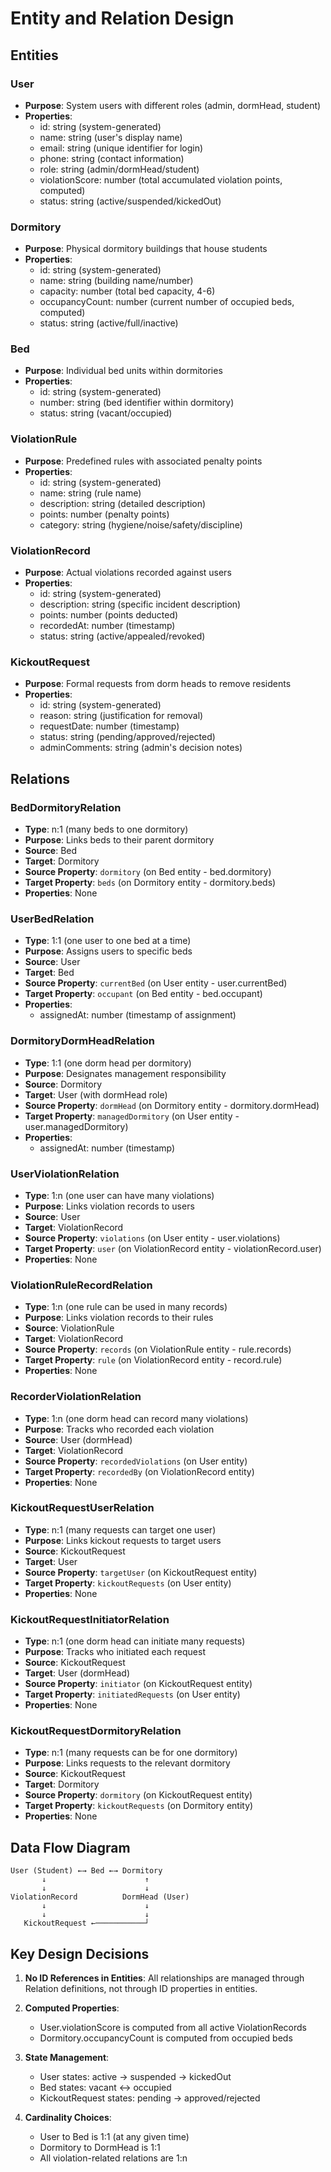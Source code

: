 # Entity and Relation Design

## Entities

### User
- **Purpose**: System users with different roles (admin, dormHead, student)
- **Properties**:
  - id: string (system-generated)
  - name: string (user's display name)
  - email: string (unique identifier for login)
  - phone: string (contact information)
  - role: string (admin/dormHead/student)
  - violationScore: number (total accumulated violation points, computed)
  - status: string (active/suspended/kickedOut)

### Dormitory
- **Purpose**: Physical dormitory buildings that house students
- **Properties**:
  - id: string (system-generated)
  - name: string (building name/number)
  - capacity: number (total bed capacity, 4-6)
  - occupancyCount: number (current number of occupied beds, computed)
  - status: string (active/full/inactive)

### Bed
- **Purpose**: Individual bed units within dormitories
- **Properties**:
  - id: string (system-generated)
  - number: string (bed identifier within dormitory)
  - status: string (vacant/occupied)

### ViolationRule
- **Purpose**: Predefined rules with associated penalty points
- **Properties**:
  - id: string (system-generated)
  - name: string (rule name)
  - description: string (detailed description)
  - points: number (penalty points)
  - category: string (hygiene/noise/safety/discipline)

### ViolationRecord
- **Purpose**: Actual violations recorded against users
- **Properties**:
  - id: string (system-generated)
  - description: string (specific incident description)
  - points: number (points deducted)
  - recordedAt: number (timestamp)
  - status: string (active/appealed/revoked)

### KickoutRequest
- **Purpose**: Formal requests from dorm heads to remove residents
- **Properties**:
  - id: string (system-generated)
  - reason: string (justification for removal)
  - requestDate: number (timestamp)
  - status: string (pending/approved/rejected)
  - adminComments: string (admin's decision notes)

## Relations

### BedDormitoryRelation
- **Type**: n:1 (many beds to one dormitory)
- **Purpose**: Links beds to their parent dormitory
- **Source**: Bed
- **Target**: Dormitory
- **Source Property**: `dormitory` (on Bed entity - bed.dormitory)
- **Target Property**: `beds` (on Dormitory entity - dormitory.beds)
- **Properties**: None

### UserBedRelation
- **Type**: 1:1 (one user to one bed at a time)
- **Purpose**: Assigns users to specific beds
- **Source**: User
- **Target**: Bed
- **Source Property**: `currentBed` (on User entity - user.currentBed)
- **Target Property**: `occupant` (on Bed entity - bed.occupant)
- **Properties**: 
  - assignedAt: number (timestamp of assignment)

### DormitoryDormHeadRelation
- **Type**: 1:1 (one dorm head per dormitory)
- **Purpose**: Designates management responsibility
- **Source**: Dormitory
- **Target**: User (with dormHead role)
- **Source Property**: `dormHead` (on Dormitory entity - dormitory.dormHead)
- **Target Property**: `managedDormitory` (on User entity - user.managedDormitory)
- **Properties**:
  - assignedAt: number (timestamp)

### UserViolationRelation
- **Type**: 1:n (one user can have many violations)
- **Purpose**: Links violation records to users
- **Source**: User
- **Target**: ViolationRecord
- **Source Property**: `violations` (on User entity - user.violations)
- **Target Property**: `user` (on ViolationRecord entity - violationRecord.user)
- **Properties**: None

### ViolationRuleRecordRelation
- **Type**: 1:n (one rule can be used in many records)
- **Purpose**: Links violation records to their rules
- **Source**: ViolationRule
- **Target**: ViolationRecord
- **Source Property**: `records` (on ViolationRule entity - rule.records)
- **Target Property**: `rule` (on ViolationRecord entity - record.rule)
- **Properties**: None

### RecorderViolationRelation
- **Type**: 1:n (one dorm head can record many violations)
- **Purpose**: Tracks who recorded each violation
- **Source**: User (dormHead)
- **Target**: ViolationRecord
- **Source Property**: `recordedViolations` (on User entity)
- **Target Property**: `recordedBy` (on ViolationRecord entity)
- **Properties**: None

### KickoutRequestUserRelation
- **Type**: n:1 (many requests can target one user)
- **Purpose**: Links kickout requests to target users
- **Source**: KickoutRequest
- **Target**: User
- **Source Property**: `targetUser` (on KickoutRequest entity)
- **Target Property**: `kickoutRequests` (on User entity)
- **Properties**: None

### KickoutRequestInitiatorRelation
- **Type**: n:1 (one dorm head can initiate many requests)
- **Purpose**: Tracks who initiated each request
- **Source**: KickoutRequest
- **Target**: User (dormHead)
- **Source Property**: `initiator` (on KickoutRequest entity)
- **Target Property**: `initiatedRequests` (on User entity)
- **Properties**: None

### KickoutRequestDormitoryRelation
- **Type**: n:1 (many requests can be for one dormitory)
- **Purpose**: Links requests to the relevant dormitory
- **Source**: KickoutRequest
- **Target**: Dormitory
- **Source Property**: `dormitory` (on KickoutRequest entity)
- **Target Property**: `kickoutRequests` (on Dormitory entity)
- **Properties**: None

## Data Flow Diagram

```
User (Student) ←→ Bed ←→ Dormitory
       ↓                      ↑
       ↓                      ↓
ViolationRecord          DormHead (User)
       ↓                      ↓
       ↓                      ↓
   KickoutRequest ←───────────┘
```

## Key Design Decisions

1. **No ID References in Entities**: All relationships are managed through Relation definitions, not through ID properties in entities.

2. **Computed Properties**: 
   - User.violationScore is computed from all active ViolationRecords
   - Dormitory.occupancyCount is computed from occupied beds

3. **State Management**:
   - User states: active → suspended → kickedOut
   - Bed states: vacant ↔ occupied
   - KickoutRequest states: pending → approved/rejected

4. **Cardinality Choices**:
   - User to Bed is 1:1 (at any given time)
   - Dormitory to DormHead is 1:1
   - All violation-related relations are 1:n